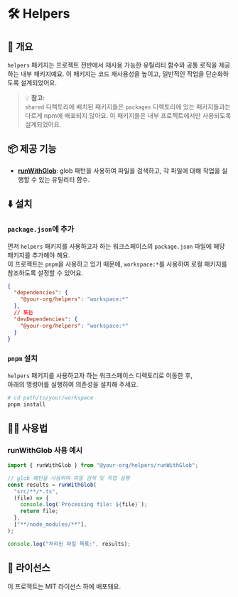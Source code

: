 # 🛠️ Helpers

## 📖 개요

`helpers` 패키지는 프로젝트 전반에서 재사용 가능한 유틸리티 함수와 공통 로직을 제공하는 내부 패키지예요. 이 패키지는 코드 재사용성을 높이고, 일반적인 작업을 단순화하도록 설계되었어요.

> 💡 **참고:**  
> `shared` 디렉토리에 배치된 패키지들은 `packages` 디렉토리에 있는 패키지들과는 다르게 npm에 배포되지 않아요. 이 패키지들은 내부 프로젝트에서만 사용되도록 설계되었어요.

## 📦 제공 기능

- **[runWithGlob](./src/runWithGlob.ts)**: glob 패턴을 사용하여 파일을 검색하고, 각 파일에 대해 작업을 실행할 수 있는 유틸리티 함수.

## ⬇️ 설치

### `package.json`에 추가

먼저 `helpers` 패키지를 사용하고자 하는 워크스페이스의 `package.json` 파일에 해당 패키지를 추가해야 해요. \
이 프로젝트는 `pnpm`을 사용하고 있기 때문에, `workspace:*`를 사용하여 로컬 패키지를 참조하도록 설정할 수 있어요.

```json
{
  "dependencies": {
    "@your-org/helpers": "workspace:*"
  },
  // 또는
  "devDependencies": {
    "@your-org/helpers": "workspace:*"
  }
}
```

### `pnpm` 설치

`helpers` 패키지를 사용하고자 하는 워크스페이스 디렉토리로 이동한 후, \
아래의 명령어를 실행하여 의존성을 설치해 주세요.

```bash
# cd path/to/your/workspace
pnpm install
```

## 🧑‍💻 사용법

### runWithGlob 사용 예시

```typescript
import { runWithGlob } from "@your-org/helpers/runWithGlob";

// glob 패턴을 사용하여 파일 검색 및 작업 실행
const results = runWithGlob(
  "src/**/*.ts",
  (file) => {
    console.log(`Processing file: ${file}`);
    return file;
  },
  ["**/node_modules/**"],
);

console.log("처리된 파일 목록:", results);
```

## 📜 라이선스

이 프로젝트는 MIT 라이선스 하에 배포돼요.
